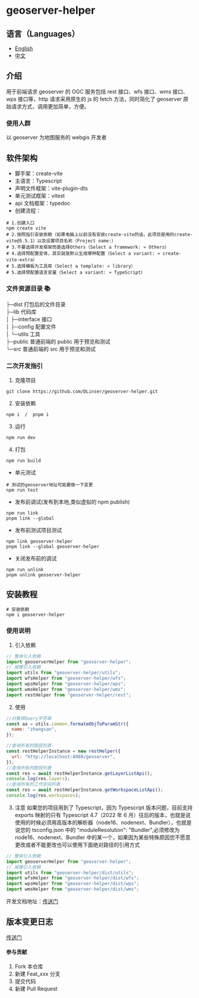 # geoserver-helper

## 语言（Languages）

- [English](./README_en.md)
- [中文](./README.md)

## 介绍

用于前端请求 geoserver 的 OGC 服务包括 rest 接口、wfs 接口、wms 接口、wps 接口等，http 请求采用原生的 js 的 fetch 方法，同时简化了 geoserver 原始请求方式，调用更加简单，方便。

### 使用人群

以 geoserver 为地图服务的 webgis 开发者

## 软件架构

- 脚手架：create-vite
- 主语言：Typescript
- 声明文件框架：vite-plugin-dts
- 单元测试框架：vitest
- api 文档框架：typedoc
- 创建流程：

```shell
# 1.创建入口
npm create vite
# 2.按照指引安装依赖（如果电脑上以前没有安装create-vite的话，此项目是用的create-vite@5.5.1）以及设置项目名称（Project name:）
# 3.不要选择开发框架而是选择Others（Select a framework: » Others）
# 4.选择预配置变体，其实就是默认生成哪种配置（Select a variant: » create-vite-extra）
# 5.选择模板为工具库（Select a template: » library）
# 5.选择预配置语言变量（Select a variant: » TypeScript）
```

### 文件资源目录 📚

├─dist 打包后的文件目录  
├─lib 代码库  
│ ├─interface 接口  
│ ├─config 配置文件  
│ └─utils 工具  
├─public 普通前端的 public 用于预览和测试  
└─src 普通前端的 src 用于预览和测试

### 二次开发指引

1. 克隆项目

```shell
git clone https://github.com/DLinser/geoserver-helper.git
```

2. 安装依赖

```shell
npm i  /  pnpm i
```

3. 运行

```shell
npm run dev
```

4. 打包

```shell
npm run build
```

- 单元测试

```shell
# 测试的geoserver地址可能要做一下变更
npm run test
```

- 发布前调试(发布到本地,类似虚拟的 npm publish)

```shell
npm run link
pnpm link --global
```

- 发布前测试项目测试

```shell
npm link geoserver-helper
pnpm link --global geoserver-helper
```

- 关闭发布前的调试

```shell
npm run unlink
pnpm unlink geoserver-helper
```

## 安装教程

```shell
# 安装依赖
npm i geoserver-helper
```

### 使用说明

1.  引入依赖

```javascript
// 整体引入依赖
import geoserverHelper from "geoserver-helper";
// 按需引入依赖
import utils from "geoserver-helper/utils";
import wfsHelper from "geoserver-helper/wfs";
import wpsHelper from "geoserver-helper/wps";
import wmsHelper from "geoserver-helper/wms";
import restHelper from "geoserver-helper/rest";
```

2.  使用

```javascript
//对象转Query字符串
const aa = utils.common.formateObjToParamStr({
  name: "zhangsan",
});

//查询所有的图层列表
const restHelperInstance = new restHelper({
  url: "http://localhost:8080/geoserver",
});
//查询所有的图层列表
const res = await restHelperInstance.getLayerListApi();
console.log(res.layers);
//查询所有的工作空间列表
const res = await restHelperInstance.getWorkspaceListApi();
console.log(res.workspaces);
```

3. 注意
   如果您的项目用到了 Typescript，因为 Typescript 版本问题，目前支持 exports 映射的只有 Typescript 4.7（2022 年 6 月）往后的版本，也就是说使用的时候必须用高版本的解析器（node16、nodenext、Bundler），也就是说您的 tsconfig.json 中的 "moduleResolution": "Bundler",必须修改为 node16、nodenext、Bundler 中的某一个，如果因为某些特殊原因您不愿意更改或者不能更改也可以使用下面绝对路径的引用方式

```javascript
// 整体引入依赖
import geoserverHelper from "geoserver-helper";
// 按需引入依赖
import utils from "geoserver-helper/dist/utils";
import wfsHelper from "geoserver-helper/dist/wfs";
import wpsHelper from "geoserver-helper/dist/wps";
import wmsHelper from "geoserver-helper/dist/wms";
```

开发文档地址：[传送门](https://dlinser.github.io/geoserver-helper/)

## 版本变更日志

[传送门](./CHANGELOG.md)

#### 参与贡献

1.  Fork 本仓库
2.  新建 Feat_xxx 分支
3.  提交代码
4.  新建 Pull Request
